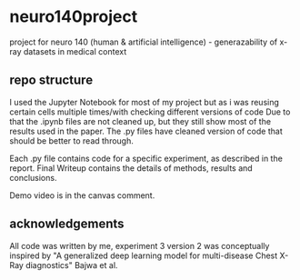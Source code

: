 # neuro140project
project for neuro 140 (human & artificial intelligence) - generazability of x-ray datasets in medical context


## repo structure
I used the Jupyter Notebook for most of my project but as i was reusing certain cells multiple times/with checking different versions of code
Due to that the .ipynb files are not cleaned up, but they still show most of the results used in the paper. The .py files have cleaned version of code that should be better to read through.

Each .py file contains code for a specific experiment, as described in the report. Final Writeup contains the details of methods, results and conclusions.

Demo video is in the canvas comment. 
## acknowledgements

All code was written by me, experiment 3 version 2 was conceptually inspired by "A generalized deep learning model for multi-disease Chest X-Ray diagnostics" Bajwa et al.




